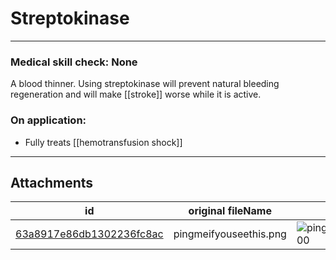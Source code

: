 # Streptokinase

 

---

### Medical skill check: None
A blood thinner. Using streptokinase will prevent natural bleeding regeneration and will make [[stroke]] worse while it is active.

### On application:
- Fully treats [[hemotransfusion shock]]

---

## Attachments

id | original fileName | image
---|---|---
[63a8917e86db1302236fc8ac](63a8917e86db1302236fc8ac.png) | pingmeifyouseethis.png | ![pingmeifyouseethis.png\|200](63a8917e86db1302236fc8ac.png)